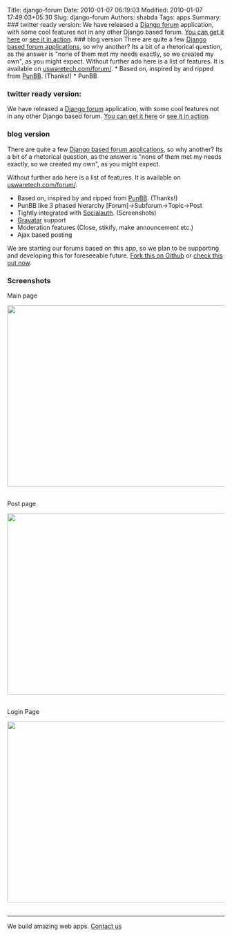 Title: django-forum
Date: 2010-01-07 06:19:03
Modified: 2010-01-07 17:49:03+05:30
Slug: django-forum
Authors: shabda
Tags: apps
Summary: ### twitter ready version: We have released a [Django forum](http://uswaretech.com/forum/) application, with some cool features not in any other Django based forum. [You can get it here](http://github.com/uswaretech/Dinette) or [see it in action](http://uswaretech.com/forum/). ### blog version There are quite a few [Django based forum applications](http://code.djangoproject.com/wiki/ForumAppsComparison), so why another? Its a bit of a rhetorical question, as the answer is "none of them met my needs exactly, so we created my own", as you might expect. Without further ado here is a list of features. It is available on [uswaretech.com/forum/](http://uswaretech.com/forum/). * Based on, inspired by and ripped from [PunBB](http://punbb.informer.com/). (Thanks!) * PunBB
### twitter ready version:

We have released a [Django forum](http://uswaretech.com/forum/) application, with some cool features not in any other Django based forum. [You can get it here](http://github.com/uswaretech/Dinette) or [see it in action](http://uswaretech.com/forum/). 

### blog version

There are quite a few [Django based forum applications](http://code.djangoproject.com/wiki/ForumAppsComparison), so why another? Its a bit of a rhetorical question,  as the answer is "none of them met my needs exactly, so we created my own", as you might expect.

Without further ado here is a list of features. It is available on [uswaretech.com/forum/](http://uswaretech.com/forum/).

*  Based on, inspired by and ripped from [PunBB](http://punbb.informer.com/). (Thanks!)
*  PunBB like 3 phased hierarchy [Forum]->Subforum->Topic->Post
*  Tightly integrated with [Socialauth](http://github.com/uswaretech/Django-Socialauth). (Screenshots)
*  [Gravatar](http://www.gravatar.com/) support
*  Moderation features (Close, stikify, make announcement etc.)
*  Ajax based posting

We are starting our forums based on this app, so we plan to be supporting and developing this for foreseeable future. [Fork this on Github](http://github.com/uswaretech/Dinette) or [check this out now](http://uswaretech.com/forum/).

<a name="screenshots"></a>
### Screenshots

Main page


<a href="http://uswaretech.com/dump/screenshots/screenshot_007.png"><img alt="" src="http://uswaretech.com/dump/screenshots/screenshot_007.png" title="Dinette screenshot" class="alignnone" width="640" height="420" /></a> <br /> <br />

Post page

<a href="http://uswaretech.com/dump/screenshots/screenshot_008.png"><img alt="" src="http://uswaretech.com/dump/screenshots/screenshot_008.png" title="Dinette screenshot" class="alignnone"  width="640" height="420" /></a> <br /> <br />

Login Page

<a href="http://uswaretech.com/dump/screenshots/screenshot_009.png"><img alt="" src="http://uswaretech.com/dump/screenshots/screenshot_009.png" title="Dinette screenshot" class="alignnone"  width="640" height="420" /></a> <br /> <br />

----------------------------
We build amazing web apps. [Contact us](http://uswaretech.com/contact/)











